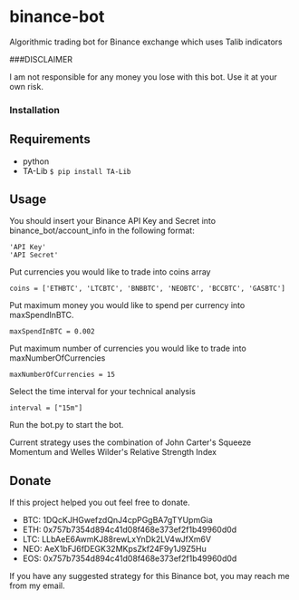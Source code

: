 # binance-bot

Algorithmic trading bot for Binance exchange which uses Talib indicators


###DISCLAIMER

I am not responsible for any money you lose with this bot. Use it at your own risk.

### Installation

## Requirements
* python
* TA-Lib
`$ pip install TA-Lib`


## Usage

You should insert your Binance API Key and Secret into binance_bot/account_info in the following format:

```
'API Key'
'API Secret'
```

Put currencies you would like to trade into coins array

```
coins = ['ETHBTC', 'LTCBTC', 'BNBBTC', 'NEOBTC', 'BCCBTC', 'GASBTC']
```
Put maximum money you would like to spend per currency into maxSpendInBTC.
```
maxSpendInBTC = 0.002
```

Put maximum number of currencies you would like to trade into maxNumberOfCurrencies
```
maxNumberOfCurrencies = 15
```

Select the time interval for your technical analysis
```
interval = ["15m"]
```

Run the bot.py to start the bot.

Current strategy uses the combination of John Carter's Squeeze Momentum and Welles Wilder's Relative Strength Index



## Donate

If this project helped you out feel free to donate.

* BTC: 1DQcKJHGwefzdQnJ4cpPGgBA7gTYUpmGia
* ETH: 0x757b7354d894c41d08f468e373ef2f1b49960d0d
* LTC: LLbAeE6AwmKJ88rewLxYnDk2LV4wJfXm6V
* NEO: AeX1bFJ6fDEGK32MKpsZkf24F9y1J9Z5Hu
* EOS: 0x757b7354d894c41d08f468e373ef2f1b49960d0d

If you have any suggested strategy for this Binance bot, you may reach me from my email.
